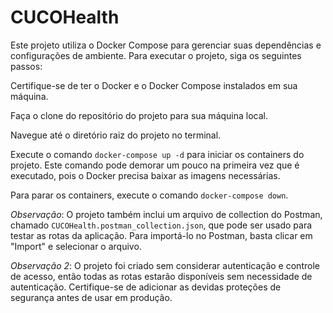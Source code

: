 # CUCOHealth

Este projeto utiliza o Docker Compose para gerenciar suas dependências e configurações de ambiente. Para executar o projeto, siga os seguintes passos:

Certifique-se de ter o Docker e o Docker Compose instalados em sua máquina.

Faça o clone do repositório do projeto para sua máquina local.

Navegue até o diretório raiz do projeto no terminal.

Execute o comando `docker-compose up -d` para iniciar os containers do projeto. Este comando pode demorar um pouco na primeira vez que é executado, pois o Docker precisa baixar as imagens necessárias.

Para parar os containers, execute o comando `docker-compose down`.

*Observação*: O projeto também inclui um arquivo de collection do Postman, chamado `CUCOHealth.postman_collection.json`, que pode ser usado para testar as rotas da aplicação. Para importá-lo no Postman, basta clicar em "Import" e selecionar o arquivo.

*Observação 2*: O projeto foi criado sem considerar autenticação e controle de acesso, então todas as rotas estarão disponíveis sem necessidade de autenticação. Certifique-se de adicionar as devidas proteções de segurança antes de usar em produção.


